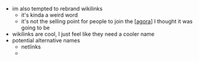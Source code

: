 - im also tempted to rebrand wikilinks
	- it's kinda a weird word
	- it's not the selling point for people to join the [[agora]] I thought it was going to be
- wikilinks are cool, I just feel like they need a cooler name
- potential alternative names
	- netlinks
	- 

[//begin]: # "Autogenerated link references for markdown compatibility"
[agora]: agora.md "agora"
[//end]: # "Autogenerated link references"
